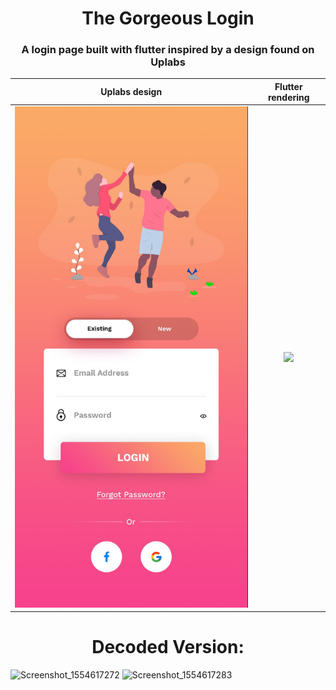 <h1 align="center">The Gorgeous Login</h1>

<h3 align="center">
  A login page built with flutter inspired by a design found on Uplabs
</h3>

Uplabs design        |  Flutter rendering
:-------------------------:|:-------------------------:
![original-design](./github/template.jpg)  |   ![](./github/login.gif)






<h1 align="center">Decoded Version:</h1>


![Screenshot_1554617272](https://user-images.githubusercontent.com/38970774/55679460-9b4efc00-593e-11e9-8833-2eeb5509f6d4.png)
![Screenshot_1554617283](https://user-images.githubusercontent.com/38970774/55679461-9be79280-593e-11e9-86d9-43f3c6c49f22.png)
